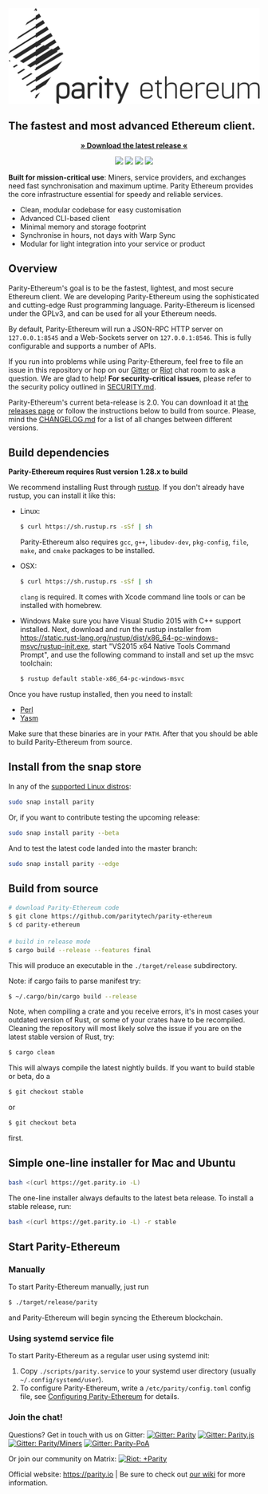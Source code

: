 ![Parity-Ethereum](docs/logo-parity-ethereum.svg)

## The fastest and most advanced Ethereum client.

<p align="center"><strong><a href="https://github.com/paritytech/parity-ethereum/releases/latest">» Download the latest release «</a></strong></p>

<p align="center"><a href="https://gitlab.parity.io/parity/parity/commits/master" target="_blank"><img src="https://gitlab.parity.io/parity/parity/badges/master/build.svg" /></a>
<a href="https://codecov.io/gh/paritytech/parity-ethereum" target="_blank"><img src="https://codecov.io/gh/paritytech/parity-ethereum/branch/master/graph/badge.svg" /></a>
<a href="https://build.snapcraft.io/user/paritytech/parity" target="_blank"><img src="https://build.snapcraft.io/badge/paritytech/parity.svg" /></a>
<a href="https://www.gnu.org/licenses/gpl-3.0.en.html" target="_blank"><img src="https://img.shields.io/badge/license-GPL%20v3-green.svg" /></a></p>

**Built for mission-critical use**: Miners, service providers, and exchanges need fast synchronisation and maximum uptime. Parity Ethereum provides the core infrastructure essential for speedy and reliable services.

- Clean, modular codebase for easy customisation
- Advanced CLI-based client
- Minimal memory and storage footprint
- Synchronise in hours, not days with Warp Sync
- Modular for light integration into your service or product

## Overview

Parity-Ethereum's goal is to be the fastest, lightest, and most secure Ethereum client. We are developing Parity-Ethereum using the sophisticated and cutting-edge Rust programming language. Parity-Ethereum is licensed under the GPLv3, and can be used for all your Ethereum needs.

By default, Parity-Ethereum will run a JSON-RPC HTTP server on `127.0.0.1:8545` and a Web-Sockets server on `127.0.0.1:8546`. This is fully configurable and supports a number of APIs.

If you run into problems while using Parity-Ethereum, feel free to file an issue in this repository or hop on our [Gitter](https://gitter.im/paritytech/parity) or [Riot](https://riot.im/app/#/group/+parity:matrix.parity.io) chat room to ask a question. We are glad to help! **For security-critical issues**, please refer to the security policy outlined in [SECURITY.md](SECURITY.md).

Parity-Ethereum's current beta-release is 2.0. You can download it at [the releases page](https://github.com/paritytech/parity-ethereum/releases) or follow the instructions below to build from source. Please, mind the [CHANGELOG.md](CHANGELOG.md) for a list of all changes between different versions.

## Build dependencies

**Parity-Ethereum requires Rust version 1.28.x to build**

We recommend installing Rust through [rustup](https://www.rustup.rs/). If you don't already have rustup, you can install it like this:

- Linux:
  ```bash
  $ curl https://sh.rustup.rs -sSf | sh
  ```

  Parity-Ethereum also requires `gcc`, `g++`, `libudev-dev`, `pkg-config`, `file`, `make`, and `cmake` packages to be installed.

- OSX:
  ```bash
  $ curl https://sh.rustup.rs -sSf | sh
  ```

  `clang` is required. It comes with Xcode command line tools or can be installed with homebrew.

- Windows
  Make sure you have Visual Studio 2015 with C++ support installed. Next, download and run the rustup installer from
  https://static.rust-lang.org/rustup/dist/x86_64-pc-windows-msvc/rustup-init.exe, start "VS2015 x64 Native Tools Command Prompt", and use the following command to install and set up the msvc toolchain:
  ```bash
  $ rustup default stable-x86_64-pc-windows-msvc
  ```

Once you have rustup installed, then you need to install:
* [Perl](https://www.perl.org)
* [Yasm](https://yasm.tortall.net)

Make sure that these binaries are in your `PATH`. After that you should be able to build Parity-Ethereum from source.

## Install from the snap store

In any of the [supported Linux distros](https://snapcraft.io/docs/core/install):

```bash
sudo snap install parity
```

Or, if you want to contribute testing the upcoming release:

```bash
sudo snap install parity --beta
```

And to test the latest code landed into the master branch:

```bash
sudo snap install parity --edge
```

## Build from source

```bash
# download Parity-Ethereum code
$ git clone https://github.com/paritytech/parity-ethereum
$ cd parity-ethereum

# build in release mode
$ cargo build --release --features final
```

This will produce an executable in the `./target/release` subdirectory.

Note: if cargo fails to parse manifest try:

```bash
$ ~/.cargo/bin/cargo build --release
```

Note, when compiling a crate and you receive errors, it's in most cases your outdated version of Rust, or some of your crates have to be recompiled. Cleaning the repository will most likely solve the issue if you are on the latest stable version of Rust, try:

```bash
$ cargo clean
```

This will always compile the latest nightly builds. If you want to build stable or beta, do a

```bash
$ git checkout stable
```

or

```bash
$ git checkout beta
```

first.

## Simple one-line installer for Mac and Ubuntu

```bash
bash <(curl https://get.parity.io -L)
```

The one-line installer always defaults to the latest beta release. To install a stable release, run:

```bash
bash <(curl https://get.parity.io -L) -r stable
```

## Start Parity-Ethereum

### Manually

To start Parity-Ethereum manually, just run

```bash
$ ./target/release/parity
```

and Parity-Ethereum will begin syncing the Ethereum blockchain.

### Using systemd service file

To start Parity-Ethereum as a regular user using systemd init:

1. Copy `./scripts/parity.service` to your
systemd user directory (usually `~/.config/systemd/user`).
2. To configure Parity-Ethereum, write a `/etc/parity/config.toml` config file, see [Configuring Parity-Ethereum](https://paritytech.github.io/wiki/Configuring-Parity) for details.

### Join the chat!

Questions? Get in touch with us on Gitter:
[![Gitter: Parity](https://img.shields.io/badge/gitter-parity-4AB495.svg)](https://gitter.im/paritytech/parity)
[![Gitter: Parity.js](https://img.shields.io/badge/gitter-parity.js-4AB495.svg)](https://gitter.im/paritytech/parity.js)
[![Gitter: Parity/Miners](https://img.shields.io/badge/gitter-parity/miners-4AB495.svg)](https://gitter.im/paritytech/parity/miners)
[![Gitter: Parity-PoA](https://img.shields.io/badge/gitter-parity--poa-4AB495.svg)](https://gitter.im/paritytech/parity-poa)

Or join our community on Matrix:
[![Riot: +Parity](https://img.shields.io/badge/riot-%2Bparity%3Amatrix.parity.io-orange.svg)](https://riot.im/app/#/group/+parity:matrix.parity.io)

Official website: https://parity.io | Be sure to check out [our wiki](https://wiki.parity.io) for more information.
